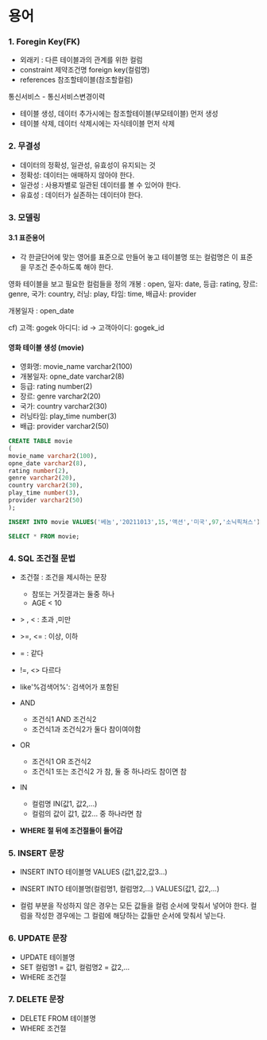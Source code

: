# 용어

### 1. Foregin Key(FK)

- 외래키 : 다른 테이블과의 관계를 위한 컬럼
- constraint 제약조건명 foreign key(컬럼명)
- references 참조할테이블(참조할컬럼)

통신서비스 - 통신서비스변경이력

- 테이블 생성, 데이터 추가시에는 참조할테이블(부모테이블) 먼저 생성
- 테이블 삭제, 데이터 삭제시에는 자식테이블 먼저 삭제

### 2. 무결성

- 데이터의 정확성, 일관성, 유효성이 유지되는 것
- 정확성: 데이터는 애매하지 않아야 한다.
- 일관성 : 사용자별로 일관된 데이터를 볼 수 있어야 한다.
- 유효성 : 데이터가 실존하는 데이터야 한다.

### 3. 모델링

#### 3.1 표준용어

- 각 한글단어에 맞는 영어를 표준으로 만들어 놓고 테이블명 또는 컬럼명은 이 표준을 무조건 준수하도록 해야 한다.

영화 테이블을 보고 필요한 컬럼들을 정의
개봉 : open, 일자: date, 등급: rating, 장르: genre, 국가: country, 러닝: play, 타임: time, 배급사: provider

개봉일자 : open_date

cf) 고객: gogek 아디디: id -> 고객아이디: gogek_id

#### 영화 테이블 생성 (movie)

- 영화명: movie_name varchar2(100)
- 개봉일자: opne_date varchar2(8)
- 등급: rating number(2)
- 장르: genre varchar2(20)
- 국가: country varchar2(30)
- 러닝타임: play_time number(3)
- 배급: provider varchar2(50)

```sql
CREATE TABLE movie
(
movie_name varchar2(100),
opne_date varchar2(8),
rating number(2),
genre varchar2(20),
country varchar2(30),
play_time number(3),
provider varchar2(50)
);

INSERT INTO movie VALUES('베놈','20211013',15,'액션','미국',97,'소닉픽쳐스');

SELECT * FROM movie;
```

### 4. SQL 조건절 문법

- 조건절 : 조건을 제시하는 문장

  - 참또는 거짓결과는 둘중 하나
  - AGE < 10

- \> , < : 초과 ,미만
- \>=, <= : 이상, 이하
- = : 같다
- !=, <> 다르다
- like'%검색어%': 검색어가 포함된

- AND

  - 조건식1 AND 조건식2
  - 조건식1과 조건식2가 둘다 참이여야함

- OR

  - 조건식1 OR 조건식2
  - 조건식1 또는 조건식2 가 참, 둘 중 하나라도 참이면 참

- IN

  - 컬럼명 IN(값1, 값2,...)
  - 컬럼의 값이 값1, 값2... 중 하나라면 참

- **WHERE 절 뒤에 조건절들이 들어감**

### 5. INSERT 문장

- INSERT INTO 테이블명 VALUES (값1,값2,값3...)
- INSERT INTO 테이블명(컬럼명1, 컬럼명2,...) VALUES(값1, 값2,...)

- 컬럼 부분을 작성하지 않은 경우는 모든 값들을 컬럼 순서에 맞춰서 넣어야 한다. 컬럼을 작성한 경우에는 그 컬럼에 해당하는 값들만 순서에 맞춰서 넣는다.

### 6. UPDATE 문장

- UPDATE 테이블명
- SET 컬럼명1 = 값1, 컬럼명2 = 값2,...
- WHERE 조건절

### 7. DELETE 문장

- DELETE FROM 테이블명
- WHERE 조건절
